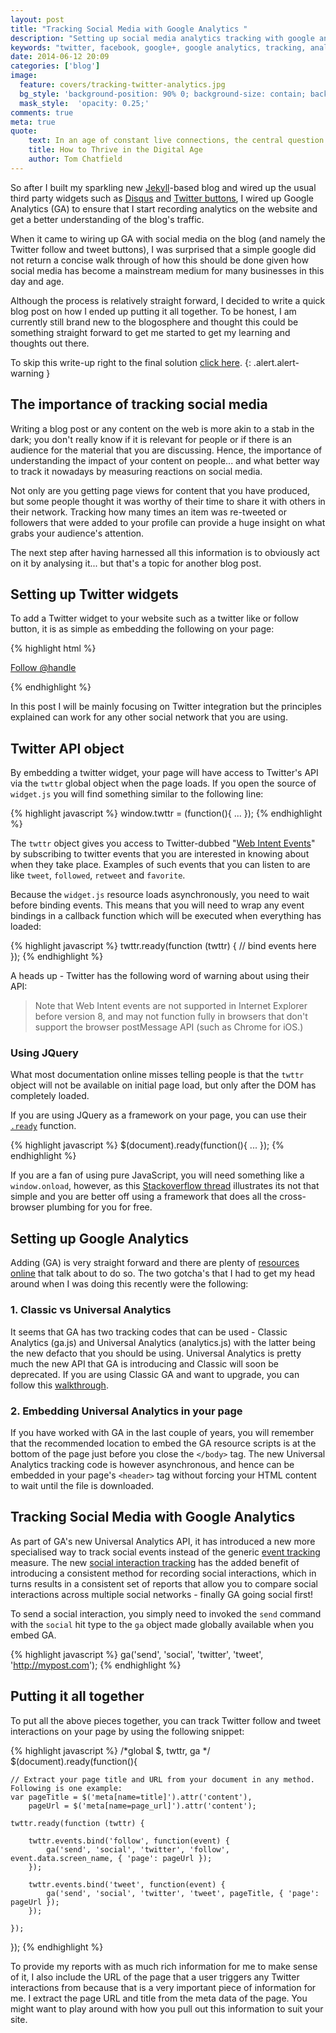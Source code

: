 ```yaml
---
layout: post
title: "Tracking Social Media with Google Analytics "
description: "Setting up social media analytics tracking with google analytics"
keywords: "twitter, facebook, google+, google analytics, tracking, analysis"
date: 2014-06-12 20:09
categories: ['blog']
image:
  feature: covers/tracking-twitter-analytics.jpg
  bg_style: 'background-position: 90% 0; background-size: contain; background-repeat: no-repeat; background-color: #163971;'
  mask_style:  'opacity: 0.25;'
comments: true
meta: true
quote:
    text: In an age of constant live connections, the central question of self-examination is drifting from 'Who are you?' towards 'What are you doing?'
    title: How to Thrive in the Digital Age
    author: Tom Chatfield
---
```

So after I built my sparkling new [Jekyll](http://www.jekyllrb.com)-based blog and wired up the usual third 
party widgets such as [Disqus](http://www.disqus.com) and [Twitter buttons](https://dev.twitter.com/docs/tfw), 
I wired up Google Analytics (GA) to ensure that I start recording analytics on the website and get a better 
understanding of the blog's traffic.

When it came to wiring up GA with social media on the blog (and namely the Twitter follow and tweet buttons), I was 
surprised that a simple google did not return a concise walk through of how this should be done given how social media 
has become a mainstream medium for many businesses in this day and age.

Although the process is relatively straight forward, I decided to write a quick blog post on how I ended up putting 
it all together. To be honest, I am currently still brand new to the blogosphere and thought this could be something 
straight forward to get me started to get my learning and thoughts out there.

To skip this write-up right to the final solution [click here](#putting-it-all-together).
{: .alert.alert-warning }

## The importance of tracking social media
Writing a blog post or any content on the web is more akin to a stab in the dark; you don't really know if it is
relevant for people or if there is an audience for the material that you are discussing. Hence, the importance of 
understanding the impact of your content on people... and what better way to track it nowadays by measuring 
reactions on social media.

Not only are you getting page views for content that you have produced, but some people thought it was worthy of
their time to share it with others in their network. Tracking how many times an item was re-tweeted or followers
that were added to your profile can provide a huge insight on what grabs your audience's attention.

The next step after having harnessed all this information is to obviously act on it by analysing it... but that's 
a topic for another blog post.

## Setting up Twitter widgets
To add a Twitter widget to your website such as a twitter like or follow button, it is as simple as embedding the
following on your page:

{% highlight html %}
<div class="biography--twitter">
    <a href="https://twitter.com/@handle" class="twitter-follow-button"
       data-show-screen-name="true"
       data-size="large">Follow @handle</a>
</div>

<script src="http://platform.twitter.com/widgets.js" type="text/javascript"></script>
{% endhighlight %}

In this post I will be mainly focusing on Twitter integration but the principles explained can work for any other
social network that you are using.

## Twitter API object
By embedding a twitter widget, your page will have access to Twitter's API via the `twttr` global object when the
page loads. If you open the source of `widget.js` you will find something similar to the following line:

{% highlight javascript %}
window.twttr = (function(){ ... });
{% endhighlight %}

The `twttr` object gives you access to Twitter-dubbed "[Web Intent Events](https://dev.twitter.com/docs/tfw/events)" 
by subscribing to twitter events that you are interested in knowing about when they take place. Examples of such 
events that you can listen to are like `tweet`, `followed`, `retweet` and `favorite`. 

Because the `widget.js` resource loads asynchronously, you need to wait before binding events. This means that you
will need to wrap any event bindings in a callback function which will be executed when everything has loaded:

{% highlight javascript %}
twttr.ready(function (twttr) {
    // bind events here
});
{% endhighlight %}

A heads up - Twitter has the following word of warning about using their API:

> Note that Web Intent events are not supported in Internet Explorer before version 8, 
and may not function fully in browsers that don't support the browser postMessage API (such as Chrome for iOS.)

### Using JQuery
What most documentation online misses telling people is that the `twttr` object will not be available on initial
page load, but only after the DOM has completely loaded.

If you are using JQuery as a framework on your page, you can use their [`.ready`](http://api.jquery.com/ready/) 
function.

{% highlight javascript %}
$(document).ready(function(){
    ...
});
{% endhighlight %}

If you are a fan of using pure JavaScript, you will need something like a `window.onload`, however, as this 
[Stackoverflow thread](http://stackoverflow.com/a/800010) illustrates its not that simple and you are better off using 
a framework that does all the cross-browser plumbing for you for free.

## Setting up Google Analytics
Adding (GA) is very straight forward and there are plenty of 
[resources online](https://support.google.com/analytics/answer/1008080?hl=en) that talk about to do so. The two
gotcha's that I had to get my head around when I was doing this recently were the following:

### 1. Classic vs Universal Analytics
It seems that GA has two tracking codes that can be used - Classic Analytics (ga.js) and Universal Analytics (analytics.js)
with the latter being the new defacto that you should be using. Universal Analytics is pretty much the new API that 
GA is introducing and Classic will soon be deprecated. If you are using Classic GA and want to upgrade, you can 
follow this [walkthrough](https://developers.google.com/analytics/devguides/collection/upgrade/).

### 2. Embedding Universal Analytics in your page
If you have worked with GA in the last couple of years, you will remember that the recommended location to embed the
GA resource scripts is at the bottom of the page just before you close the `</body>` tag. The new Universal Analytics
tracking code is however asynchronous, and hence can be embedded in your page's `<header>` tag without forcing your
HTML content to wait until the file is downloaded.

## Tracking Social Media with Google Analytics
As part of GA's new Universal Analytics API, it has introduced a new more specialised way to track social events 
instead of the generic [event tracking](https://developers.google.com/analytics/devguides/collection/analyticsjs/events) 
measure. The new [social interaction tracking](https://developers.google.com/analytics/devguides/collection/analyticsjs/social-interactions) 
has the added benefit of introducing a consistent method for recording social interactions, which in turns results in a 
consistent set of reports that allow you to compare social interactions across multiple social networks - finally GA 
going social first!

To send a social interaction, you simply need to invoked the `send` command with the `social` hit type to the `ga` 
object made globally available when you embed GA.
 
{% highlight javascript %}
ga('send', 'social', 'twitter', 'tweet', 'http://mypost.com');
{% endhighlight %}

## Putting it all together
To put all the above pieces together, you can track Twitter follow and tweet interactions on your page by using
the following snippet:

{% highlight javascript %}
/*global $, twttr, ga */
$(document).ready(function(){

    // Extract your page title and URL from your document in any method. Following is one example:
    var pageTitle = $('meta[name=title]').attr('content'),
        pageUrl = $('meta[name=page_url]').attr('content');

    twttr.ready(function (twttr) {
    
        twttr.events.bind('follow', function(event) {
            ga('send', 'social', 'twitter', 'follow', event.data.screen_name, { 'page': pageUrl });
        });

        twttr.events.bind('tweet', function(event) {
            ga('send', 'social', 'twitter', 'tweet', pageTitle, { 'page': pageUrl });
        });
        
    });
});
{% endhighlight %}

To provide my reports with as much rich information for me to make sense of it, I also include the URL of the page
that a user triggers any Twitter interactions from because that is a very important piece of information for me. I
extract the page URL and title from the meta data of the page. You might want to play around with how you pull
out this information to suit your site.